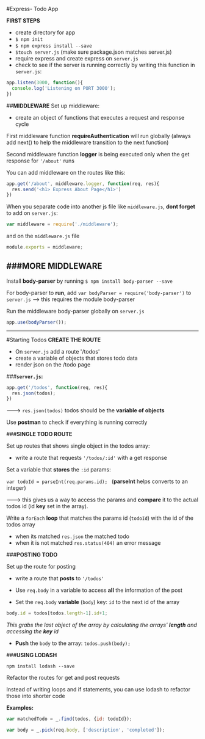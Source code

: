 #Express- Todo App

**FIRST STEPS**

- create directory for app
- ```$ npm init```
- ```$ npm express install --save```
- ```$touch server.js``` (make sure package.json matches server.js)
- require express and create express on ```server.js```
- check to see if the server is running correctly by writing this function in ```server.js```: 

```javascript
app.listen(3000, function(){
  console.log('Listening on PORT 3000');
})
```

##**MIDDLEWARE**
Set up middleware: 

- create an object of functions that executes a request and response cycle

First middleware function **requireAuthentication** will run globally
(always add next() to help the middleware transition to the next function)

Second middleware function **logger** is being executed only when the get response for `'/about'` runs

You can add middleware on the routes like this: 

```javascript
app.get('/about', middleware.logger, function(req, res){
  res.send('<h1> Express About Page</h1>')
})
```

When you separate code into another js file like `middleware.js`,
**dont forget** to add on `server.js`:

```javascript
var middleware = require('./middleware');
```

and on the ```middleware.js``` file 

```javascript
module.exports = middleware;
```

###MORE MIDDLEWARE
---
Install **body-parser** by running `$ npm install body-parser --save`

For body-parser to **run**, add `var bodyParser = require('body-parser')` to `server.js` --> this requires the module body-parser

Run the middleware body-parser globally on `server.js`

```javascript
app.use(bodyParser());
```

---

#Starting Todos
**CREATE THE ROUTE**

- On `server.js` add a route '/todos' 
- create a variable of objects that stores todo data
- render json on the /todo page

###**`server.js`:**

```javascript
app.get('/todos', function(req, res){
  res.json(todos);
})
```

---> ```res.json(todos)``` todos should be the **variable of objects**

Use **postman** to check if everything is running correctly

###**SINGLE TODO ROUTE**

Set up routes that shows single object in the todos array:

- write a route that requests `'/todos/:id'` with a get response

Set a variable that **stores** the `:id` params:

`var todoId = parseInt(req.params.id); ` (**parseInt** helps converts to an integer)

---> this gives us a way to access the params and **compare** it to the actual todos id (id **key** set in the array).

Write a `forEach` **loop** that matches the params id (`todoId`) with the id of the todos array

- when its matched `res.json` the matched todo
- when it is not matched `res.status(404)` an error message 

###**POSTING TODO**

Set up the route for posting 

- write a route that **posts** to `'/todos'` 

- Use `req.body` in a variable to access **all** the information of the post

- Set the `req.body` **variable** (`body`) key: `id` to the next id of the array

```javascript
body.id = todos[todos.length-1].id+1;
```

_This grabs the last object of the array by calculating the arrays' **length** and accessing the **key** id_

- **Push** the `body` to the array: ```todos.push(body);```

###**USING LODASH**

`npm install lodash --save` 

Refactor the routes for get and post requests

Instead of writing loops and if statements, you can use lodash to refactor those into shorter code

**Examples:**

```javascript
var matchedTodo = _.find(todos, {id: todoId});
```

```javascript
var body = _.pick(req.body, ['description', 'completed']);
```

